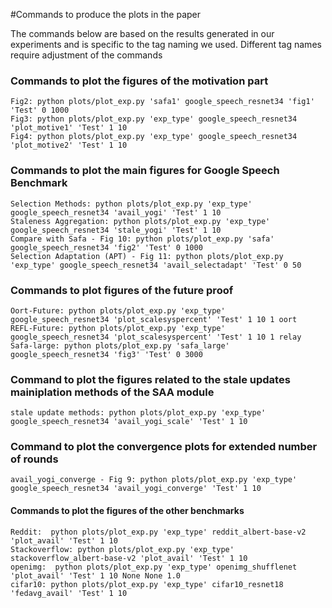 #Commands to produce the plots in the paper 

The commands below are based on the results generated in our experiments and is specific to the tag naming we used. Different tag names require adjustment of the commands

### Commands to plot the figures of the motivation part
```
Fig2: python plots/plot_exp.py 'safa1' google_speech_resnet34 'fig1' 'Test' 0 1000
Fig3: python plots/plot_exp.py 'exp_type' google_speech_resnet34 'plot_motive1' 'Test' 1 10
Fig4: python plots/plot_exp.py 'exp_type' google_speech_resnet34 'plot_motive2' 'Test' 1 10
```

### Commands to plot the main figures for Google Speech Benchmark
```
Selection Methods: python plots/plot_exp.py 'exp_type' google_speech_resnet34 'avail_yogi' 'Test' 1 10
Staleness Aggregation: python plots/plot_exp.py 'exp_type' google_speech_resnet34 'stale_yogi' 'Test' 1 10
Compare with Safa - Fig 10: python plots/plot_exp.py 'safa' google_speech_resnet34 'fig2' 'Test' 0 1000
Selection Adaptation (APT) - Fig 11: python plots/plot_exp.py 'exp_type' google_speech_resnet34 'avail_selectadapt' 'Test' 0 50
```
### Commands to plot figures of the future proof
```
Oort-Future: python plots/plot_exp.py 'exp_type' google_speech_resnet34 'plot_scalesyspercent' 'Test' 1 10 1 oort
REFL-Future: python plots/plot_exp.py 'exp_type' google_speech_resnet34 'plot_scalesyspercent' 'Test' 1 10 1 relay
Safa-large: python plots/plot_exp.py 'safa_large' google_speech_resnet34 'fig3' 'Test' 0 3000
```

### Command to plot the figures related to the stale updates mainiplation methods of the SAA module
```
stale update methods: python plots/plot_exp.py 'exp_type' google_speech_resnet34 'avail_yogi_scale' 'Test' 1 10
```
### Command to plot the convergence plots for extended number of rounds
```
avail_yogi_converge - Fig 9: python plots/plot_exp.py 'exp_type' google_speech_resnet34 'avail_yogi_converge' 'Test' 1 10
```

#### Commands to plot the figures of the other benchmarks
```
Reddit:  python plots/plot_exp.py 'exp_type' reddit_albert-base-v2 'plot_avail' 'Test' 1 10
Stackoverflow: python plots/plot_exp.py 'exp_type' stackoverflow_albert-base-v2 'plot_avail' 'Test' 1 10
openimg:  python plots/plot_exp.py 'exp_type' openimg_shufflenet 'plot_avail' 'Test' 1 10 None None 1.0
cifar10: python plots/plot_exp.py 'exp_type' cifar10_resnet18 'fedavg_avail' 'Test' 1 10
```
